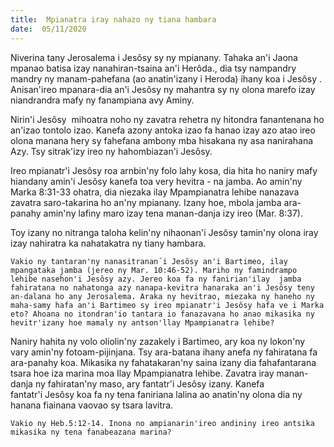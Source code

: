 ```yaml
---
title:  Mpianatra iray nahazo ny tiana hambara
date:  05/11/2020
---
```


Niverina tany Jerosalema i Jesôsy sy ny mpianany. Tahaka an'i Jaona mpanao batisa izay nanahiran-tsaina an'i Herôda., dia tsy nampandry mandry ny manam-pahefana (ao anatin'izany i Heroda) ihany koa i Jesôsy . Anisan'ireo mpanara-dia an'i Jesôsy ny mahantra sy ny olona marefo izay niandrandra mafy ny fanampiana avy Aminy.

Nirin'i Jesôsy  mihoatra noho ny zavatra rehetra ny hitondra fanantenana ho an'izao tontolo izao. Kanefa azony antoka izao fa hanao izay azo atao ireo olona manana hery sy fahefana ambony mba hisakana ny asa nanirahana Azy. Tsy sitrak'izy ireo ny hahombiazan'i Jesôsy.

Ireo mpianatr'i Jesôsy roa arnbin'ny folo lahy kosa, dia hita ho naniry mafy hiandany amin'i Jesôsy kanefa toa very hevitra - na jamba. Ao amin'ny Marka 8:31-33 ohatra, dia niezaka ilay Mpampianatra lehibe nanazava zavatra saro-takarina ho an'ny mpianany. Izany hoe, mbola jamba ara-panahy amin'ny lafiny maro izay tena manan-danja izy ireo (Mar. 8:37).

Toy izany no nitranga taloha kelin'ny nihaonan'i Jesôsy tamin'ny olona iray izay nahiratra ka nahatakatra ny tiany hambara.

`Vakio ny tantaran'ny nanasitranan´i Jesôsy an'i Bartimeo, ilay mpangataka jamba (jereo ny Mar. 10:46-52). Mariho ny famindrampo lehibe nasehon'i Jesôsy azy. Jereo koa fa ny fanirian'ilay  jamba fahiratana no nahatonga azy nanapa-kevitra hanaraka an'i Jesôsy teny an-dalana ho any Jerosalema. Araka ny hevitrao, miezaka ny haneho ny maha-samy hafa an'i Bartimeo sy ireo mpianatr'i Jesôsy hafa ve i Marka eto? Ahoana no itondran'io tantara io fanazavana ho anao mikasika ny hevitr'izany hoe mamaly ny antson'llay Mpampianatra lehibe?`

Naniry hahita ny volo oliolin'ny zazakely i Bartimeo, ary koa ny lokon'ny vary amin'ny fotoam-pijinjana. Tsy ara-batana ihany anefa ny fahiratana fa ara-panahy koa. Mikasika ny fahatakaran'ny saina izany dia fahafantarana tsara hoe iza marina moa Ilay Mpampianatra lehibe. Zavatra iray manan-danja ny fahiratan'ny maso, ary fantatr'i Jesôsy izany. Kanefa fantatr'i Jesôsy koa fa ny tena faniriana lalina ao anatin'ny olona dia ny hanana fiainana vaovao sy tsara lavitra.

`Vakio ny Heb.5:12-14. Inona no ampianarin'ireo andininy ireo antsika mikasika ny tena fanabeazana marina?`
